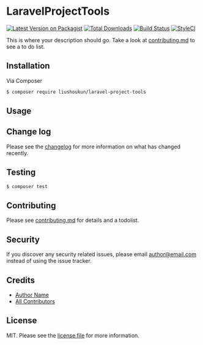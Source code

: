 # LaravelProjectTools

[![Latest Version on Packagist][ico-version]][link-packagist]
[![Total Downloads][ico-downloads]][link-downloads]
[![Build Status][ico-travis]][link-travis]
[![StyleCI][ico-styleci]][link-styleci]

This is where your description should go. Take a look at [contributing.md](contributing.md) to see a to do list.

## Installation

Via Composer

``` bash
$ composer require liushoukun/laravel-project-tools
```

## Usage

## Change log

Please see the [changelog](changelog.md) for more information on what has changed recently.

## Testing

``` bash
$ composer test
```

## Contributing

Please see [contributing.md](contributing.md) for details and a todolist.

## Security

If you discover any security related issues, please email author@email.com instead of using the issue tracker.

## Credits

- [Author Name][link-author]
- [All Contributors][link-contributors]

## License

MIT. Please see the [license file](license.md) for more information.

[ico-version]: https://img.shields.io/packagist/v/liushoukun/laravel-project-tools.svg?style=flat-square
[ico-downloads]: https://img.shields.io/packagist/dt/liushoukun/laravel-project-tools.svg?style=flat-square
[ico-travis]: https://img.shields.io/travis/liushoukun/laravel-project-tools/master.svg?style=flat-square
[ico-styleci]: https://styleci.io/repos/12345678/shield

[link-packagist]: https://packagist.org/packages/liushoukun/laravel-project-tools
[link-downloads]: https://packagist.org/packages/liushoukun/laravel-project-tools
[link-travis]: https://travis-ci.org/liushoukun/laravel-project-tools
[link-styleci]: https://styleci.io/repos/12345678
[link-author]: https://github.com/liushoukun
[link-contributors]: ../../contributors
